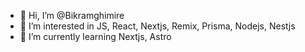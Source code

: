 - 👋 Hi, I’m @Bikramghimire
- 👀 I’m interested in JS, React, Nextjs, Remix, Prisma, Nodejs, Nestjs
- 🌱 I’m currently learning Nextjs, Astro

<!---
Bikramghimire/Bikramghimire is a ✨ special ✨ repository because its `README.md` (this file) appears on your GitHub profile.
You can click the Preview link to take a look at your changes.
--->
